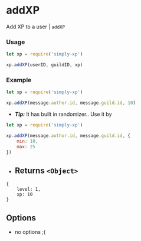 # addXP

Add XP to a user | `addXP`

### Usage

```js
let xp = require('simply-xp')

xp.addXP(userID, guildID, xp)
```

### Example

```js
let xp = require('simply-xp')

xp.addXP(message.author.id, message.guild.id, 10)
```

- **_Tip:_** It has built in randomizer.. Use it by

```js
let xp = require('simply-xp')

xp.addXP(message.author.id, message.guild.id, {
	min: 10,
	max: 25
})
```

- ## Returns `<Object>`

```
{
    level: 1,
    xp: 10
}
```

## Options

- no options ;(
